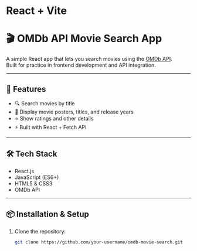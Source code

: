 # React + Vite
# 🎬 OMDb API Movie Search App

A simple React app that lets you search movies using the [OMDb API](https://www.omdbapi.com/).  
Built for practice in frontend development and API integration.

---

## 🚀 Features
- 🔍 Search movies by title  
- 🎥 Display movie posters, titles, and release years  
- ⭐ Show ratings and other details  
- ⚡ Built with React + Fetch API  

---

## 🛠️ Tech Stack
- React.js  
- JavaScript (ES6+)  
- HTML5 & CSS3  
- OMDb API  

---

## 📦 Installation & Setup
1. Clone the repository:
   ```bash
   git clone https://github.com/your-username/omdb-movie-search.git

